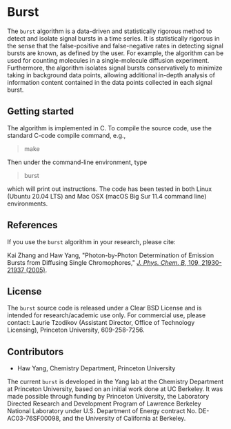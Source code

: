 # Burst

The `burst` algorithm is a data-driven and statistically rigorous method to detect and isolate signal bursts in a time series. It is statistically rigorous in the sense that the false-positive and false-negative rates in detecting signal bursts are known, as defined by the user. For example, the algorithm can be used for counting molecules in a single-molecule diffusion experiment. Furthermore, the algorithm isolates signal bursts conservatively to minimize taking in background data points, allowing additional in-depth analysis of information content contained in the data points collected in each signal burst. 

## Getting started

The algorithm is implemented in C. To compile the source code, use the standard C-code compile command, e.g.,

> make

Then under the command-line environment, type

> burst

which will print out instructions. The code has been tested in both Linux (Ubuntu 20.04 LTS) and Mac OSX (macOS Big Sur 11.4 command line) environments.

## References

If you use the `burst` algorithm in your research, please cite:

Kai Zhang and Haw Yang, "Photon-by-Photon Determination of Emission Bursts from Diffusing Single Chromophores," [_J. Phys. Chem. B_, 109, 21930-21937 (2005)](http://dx.doi.org/10.1021/jp0546047).

## License

The `burst` source code is released under a Clear BSD License and is intended for research/academic use only. For commercial use, please contact: Laurie Tzodikov (Assistant Director, Office of Technology Licensing), Princeton University, 609-258-7256.

## Contributors

* Haw Yang, Chemistry Department, Princeton University

The current `burst` is developed in the Yang lab at the Chemistry Department at Princeton University, based on an initial work done at UC Berkeley. It was made possible through funding by Princeton University, the Laboratory Directed Research and Development Program of Lawrence Berkeley National Laboratory under U.S. Department of Energy contract No. DE-AC03-76SF00098, and the University of California at Berkeley.
